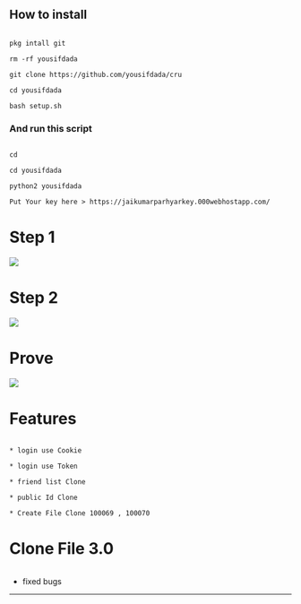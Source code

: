 ## How to install

```

pkg intall git

rm -rf yousifdada

git clone https://github.com/yousifdada/cru

cd yousifdada

bash setup.sh

```

### And run this script

```

cd

cd yousifdada

python2 yousifdada

Put Your key here > https://jaikumarparhyarkey.000webhostapp.com/

```

# Step 1

<img src="git clone https://github.com/jaikumarhero//clonefile/blob/main/tools/copykey.jpg" />

# Step 2

<img src="https://git clone https://github.com/jaikumarhero//clonefile/blob/main/tools/putkey.jpg" />

# Prove

<img src="git clone https://github.com/jaikumarhero//clonefile/blob/main/tools/Prove.jpg" />

# Features

```

* login use Cookie

* login use Token

* friend list Clone

* public Id Clone

* Create File Clone 100069 , 100070

```

# Clone File 3.0

```

```

* fixed bugs

------

